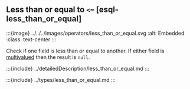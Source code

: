 ## Less than or equal to `<=` [esql-less_than_or_equal]

:::{image} ../../../images/operators/less_than_or_equal.svg
:alt: Embedded
:class: text-center
:::

Check if one field is less than or equal to another. If either field is [multivalued](/reference/query-languages/esql/esql-multivalued-fields.md) then the result is `null`.

:::{include} ../detailedDescription/less_than_or_equal.md
:::

:::{include} ../types/less_than_or_equal.md
:::
